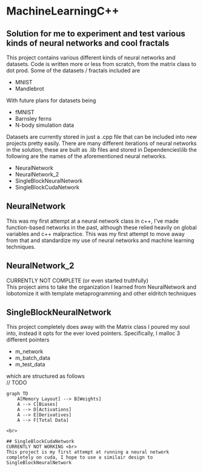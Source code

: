 # MachineLearningC++
## Solution for me to experiment and test various kinds of neural networks and cool fractals

This project contains various different kinds of neural networks and datasets. Code is written more or less from scratch, from the matrix class to dot prod.
Some of the datasets / fractals included are

* MNIST
* Mandlebrot

With future plans for datasets being
* fMNIST
* Barnsley ferns
* N-body simulation data

Datasets are currently stored in just a .cpp file that can be included into new projects pretty easily.
There are many different iterations of neural networks in the solution, these are built as .lib files and stored in Dependencies\lib the following are the names of the aforementioned neural networks.
* NeuralNetwork
* NeuralNetwork_2
* SingleBlockNeuralNetwork
* SingleBlockCudaNetwork

## NeuralNetwork
This was my first attempt at a neural network class in c++, I've made function-based networks in the past, although these relied heavily on global variables and c++ malpractice. This was my first attempt to move away from that and standardize my use of neural networks and machine learning techniques.

## NeuralNetwork_2
CURRENTLY NOT COMPLETE (or even started truthfully) <br>
This project aims to take the organization I learned from NeuralNetwork and lobotomize it with template metaprogramming and other eldritch techniques

## SingleBlockNeuralNetwork
This project completely does away with the Matrix class I poured my soul into, instead it opts for the ever loved pointers. Specifically, I malloc 3 different pointers
* m_network
* m_batch_data
* m_test_data

which are structured as follows <br>
// TODO

```mermaid
graph TD
    A[Memory Layout] --> B[Weights]
    A --> C[Biases]
    A --> D[Activations]
    A --> E[Derivatives]
    A --> F[Total Data]

<br>

## SingleBlockCudaNetwork
CURRENTLY NOT WORKING <br>
This project is my first attempt at running a neural network completely on cuda, I hope to use a similair design to SingleBlockNeuralNetwork
